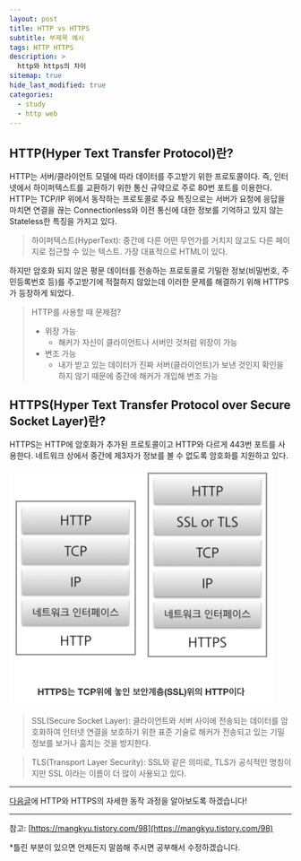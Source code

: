 ```yaml
---
layout: post
title: HTTP vs HTTPS
subtitle: 부제목 예시
tags: HTTP HTTPS
description: >
  http와 https의 차이
sitemap: true
hide_last_modified: true
categories:
  - study
  - http web
---
```


## HTTP(Hyper Text Transfer Protocol)란?
HTTP는 서버/클라이언트 모델에 따라 데이터를 주고받기 위한 프로토콜이다. 즉, 인터넷에서 하이퍼텍스트를 교환하기 위한 통신 규약으로 주로 80번 포트를 이용한다. HTTP는 TCP/IP 위에서 동작하는 프로토콜로 주요 특징으로는 서버가 요청에 응답을 마치면 연결을 끊는 Connectionless와 이전 통신에 대한 정보를 기억하고 있지 않는 Stateless한 특징을 가지고 있다.

>하이퍼텍스트(HyperText): 중간에 다른 어떤 무언가를 거치지 않고도 다른 페이지로 접근할 수 있는 텍스트. 가장 대표적으로 HTML이 있다.

하지만 암호화 되지 않은 평문 데이터를 전송하는 프로토콜로 기밀한 정보(비밀번호, 주민등록번호 등)를 주고받기에 적절하지 않았는데 이러한 문제를 해결하기 위해 HTTPS가 등장하게 되었다.

>HTTP를 사용할 때 문제점?
>- 위장 가능
>   - 해커가 자신이 클라이언트나 서버인 것처럼 위장이 가능
>- 변조 가능
>   - 내가 받고 있는 데이터가 진짜 서버(클라이언트)가 보낸 것인지 확인을 하지 않기 때문에 중간에 해커가 개입해 변조 가능

## HTTPS(Hyper Text Transfer Protocol over Secure Socket Layer)란?
HTTPS는 HTTP에 암호화가 추가된 프로토콜이고 HTTP와 다르게 443번 포트를 사용한다. 네트워크 상에서 중간에 제3자가 정보를 볼 수 없도록 암호화를 지원하고 있다.

![](/assets//img/blog/study/http-web/htht_1.PNG)

>SSL(Secure Socket Layer): 클라이언트와 서버 사이에 전송되는 데이터를 암호화하여 인터넷 연결을 보호하기 위한 표준 기술로 해커가 전송되고 있는 기밀 정보를 보거나 훔치는 것을 방지한다.

>TLS(Transport Layer Security): SSL와 같은 의미로, TLS가 공식적인 명칭이지만 SSL 이라는 이름이 더 많이 사용되고 있다.

---
[다음글]에 HTTP와 HTTPS의 자세한 동작 과정을 알아보도록 하겠습니다!

[다음글]:https://parkmuhyeun.github.io/study/http%20web/2022-08-11-http-https-run/

---

참고:
[https://mangkyu.tistory.com/98](https://mangkyu.tistory.com/98)

*틀린 부분이 있으면 언제든지 말씀해 주시면 공부해서 수정하겠습니다.